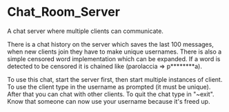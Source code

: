 # Chat_Room_Server
A chat server where multiple clients can communicate.

There is a chat history on the server which saves the last 100 messages, when new clients join they have to make unique usernames.
There is also a simple censored word implementation which can be expanded. If a word is detected to be censored it is chained like
(parolaccia => p********a).

To use this chat, start the server first, then start multiple instances of client. To use the client type in the username as prompted
(it must be unique). After that you can chat with other clients. To quit the chat type in "~exit".  Know that someone can now use your
username because it's freed up.
